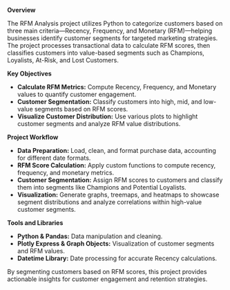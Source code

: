 **Overview**

The RFM Analysis project utilizes Python to categorize customers based on three main criteria—Recency, Frequency, and Monetary (RFM)—helping businesses identify customer segments for targeted marketing strategies. The project processes transactional data to calculate RFM scores, then classifies customers into value-based segments such as Champions, Loyalists, At-Risk, and Lost Customers.

**Key Objectives**
* **Calculate RFM Metrics:** Compute Recency, Frequency, and Monetary values to quantify customer engagement.
* **Customer Segmentation:** Classify customers into high, mid, and low-value segments based on RFM scores.
* **Visualize Customer Distribution:** Use various plots to highlight customer segments and analyze RFM value distributions.
  
**Project Workflow**
* **Data Preparation:** Load, clean, and format purchase data, accounting for different date formats.
* **RFM Score Calculation:** Apply custom functions to compute recency, frequency, and monetary metrics.
* **Customer Segmentation:** Assign RFM scores to customers and classify them into segments like Champions and Potential Loyalists.
* **Visualization:** Generate graphs, treemaps, and heatmaps to showcase segment distributions and analyze correlations within high-value customer segments.
  
**Tools and Libraries**
* **Python & Pandas:** Data manipulation and cleaning.
* **Plotly Express & Graph Objects:** Visualization of customer segments and RFM values.
* **Datetime Library:** Date processing for accurate Recency calculations.
  
By segmenting customers based on RFM scores, this project provides actionable insights for customer engagement and retention strategies.
